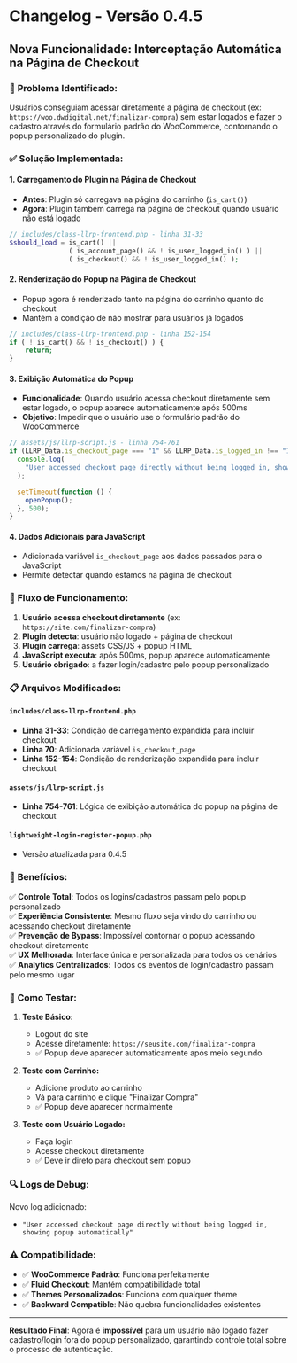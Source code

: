 # Changelog - Versão 0.4.5

## Nova Funcionalidade: Interceptação Automática na Página de Checkout

### 🎯 **Problema Identificado:**

Usuários conseguiam acessar diretamente a página de checkout (ex: `https://woo.dwdigital.net/finalizar-compra`) sem estar logados e fazer o cadastro através do formulário padrão do WooCommerce, contornando o popup personalizado do plugin.

### ✅ **Solução Implementada:**

#### **1. Carregamento do Plugin na Página de Checkout**

- **Antes**: Plugin só carregava na página do carrinho (`is_cart()`)
- **Agora**: Plugin também carrega na página de checkout quando usuário não está logado

```php
// includes/class-llrp-frontend.php - linha 31-33
$should_load = is_cart() ||
               ( is_account_page() && ! is_user_logged_in() ) ||
               ( is_checkout() && ! is_user_logged_in() );
```

#### **2. Renderização do Popup na Página de Checkout**

- Popup agora é renderizado tanto na página do carrinho quanto do checkout
- Mantém a condição de não mostrar para usuários já logados

```php
// includes/class-llrp-frontend.php - linha 152-154
if ( ! is_cart() && ! is_checkout() ) {
    return;
}
```

#### **3. Exibição Automática do Popup**

- **Funcionalidade**: Quando usuário acessa checkout diretamente sem estar logado, o popup aparece automaticamente após 500ms
- **Objetivo**: Impedir que o usuário use o formulário padrão do WooCommerce

```javascript
// assets/js/llrp-script.js - linha 754-761
if (LLRP_Data.is_checkout_page === "1" && LLRP_Data.is_logged_in !== "1") {
  console.log(
    "User accessed checkout page directly without being logged in, showing popup automatically"
  );

  setTimeout(function () {
    openPopup();
  }, 500);
}
```

#### **4. Dados Adicionais para JavaScript**

- Adicionada variável `is_checkout_page` aos dados passados para o JavaScript
- Permite detectar quando estamos na página de checkout

### 🔄 **Fluxo de Funcionamento:**

1. **Usuário acessa checkout diretamente** (ex: `https://site.com/finalizar-compra`)
2. **Plugin detecta**: usuário não logado + página de checkout
3. **Plugin carrega**: assets CSS/JS + popup HTML
4. **JavaScript executa**: após 500ms, popup aparece automaticamente
5. **Usuário obrigado**: a fazer login/cadastro pelo popup personalizado

### 📋 **Arquivos Modificados:**

#### `includes/class-llrp-frontend.php`

- **Linha 31-33**: Condição de carregamento expandida para incluir checkout
- **Linha 70**: Adicionada variável `is_checkout_page`
- **Linha 152-154**: Condição de renderização expandida para incluir checkout

#### `assets/js/llrp-script.js`

- **Linha 754-761**: Lógica de exibição automática do popup na página de checkout

#### `lightweight-login-register-popup.php`

- Versão atualizada para 0.4.5

### 🎉 **Benefícios:**

✅ **Controle Total**: Todos os logins/cadastros passam pelo popup personalizado  
✅ **Experiência Consistente**: Mesmo fluxo seja vindo do carrinho ou acessando checkout diretamente  
✅ **Prevenção de Bypass**: Impossível contornar o popup acessando checkout diretamente  
✅ **UX Melhorada**: Interface única e personalizada para todos os cenários  
✅ **Analytics Centralizados**: Todos os eventos de login/cadastro passam pelo mesmo lugar

### 🧪 **Como Testar:**

1. **Teste Básico:**

   - Logout do site
   - Acesse diretamente: `https://seusite.com/finalizar-compra`
   - ✅ Popup deve aparecer automaticamente após meio segundo

2. **Teste com Carrinho:**

   - Adicione produto ao carrinho
   - Vá para carrinho e clique "Finalizar Compra"
   - ✅ Popup deve aparecer normalmente

3. **Teste com Usuário Logado:**
   - Faça login
   - Acesse checkout diretamente
   - ✅ Deve ir direto para checkout sem popup

### 🔍 **Logs de Debug:**

Novo log adicionado:

- `"User accessed checkout page directly without being logged in, showing popup automatically"`

### ⚠️ **Compatibilidade:**

- ✅ **WooCommerce Padrão**: Funciona perfeitamente
- ✅ **Fluid Checkout**: Mantém compatibilidade total
- ✅ **Themes Personalizados**: Funciona com qualquer theme
- ✅ **Backward Compatible**: Não quebra funcionalidades existentes

---

**Resultado Final**: Agora é **impossível** para um usuário não logado fazer cadastro/login fora do popup personalizado, garantindo controle total sobre o processo de autenticação.

